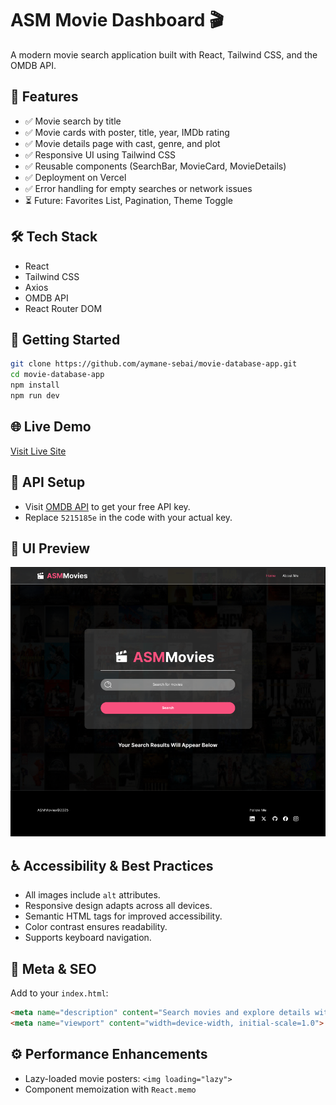 # ASM Movie Dashboard 🎬

A modern movie search application built with React, Tailwind CSS, and the OMDB API.

## 🚀 Features
- ✅ Movie search by title
- ✅ Movie cards with poster, title, year, IMDb rating
- ✅ Movie details page with cast, genre, and plot
- ✅ Responsive UI using Tailwind CSS
- ✅ Reusable components (SearchBar, MovieCard, MovieDetails)
- ✅ Deployment on Vercel
- ✅ Error handling for empty searches or network issues
- ⏳ Future: Favorites List, Pagination, Theme Toggle

## 🛠 Tech Stack
- React
- Tailwind CSS
- Axios
- OMDB API
- React Router DOM

## 🧪 Getting Started
```bash
git clone https://github.com/aymane-sebai/movie-database-app.git
cd movie-database-app
npm install
npm run dev
```

## 🌐 Live Demo
[Visit Live Site](https://yourdeploymenturl.vercel.app)

## 🔑 API Setup
- Visit [OMDB API](https://www.omdbapi.com/apikey.aspx) to get your free API key.
- Replace `5215185e` in the code with your actual key.

## 📸 UI Preview
![Screenshot - Home Page](https://raw.githubusercontent.com/aymane-sebai/movie-database-app/main/Screenshot%20Home.png)

## ♿ Accessibility & Best Practices
- All images include `alt` attributes.
- Responsive design adapts across all devices.
- Semantic HTML tags for improved accessibility.
- Color contrast ensures readability.
- Supports keyboard navigation.

## 🧠 Meta & SEO
Add to your `index.html`:
```html
<meta name="description" content="Search movies and explore details with ASM Movie Dashboard." />
<meta name="viewport" content="width=device-width, initial-scale=1.0">
```

## ⚙️ Performance Enhancements
- Lazy-loaded movie posters: `<img loading="lazy">`
- Component memoization with `React.memo`

